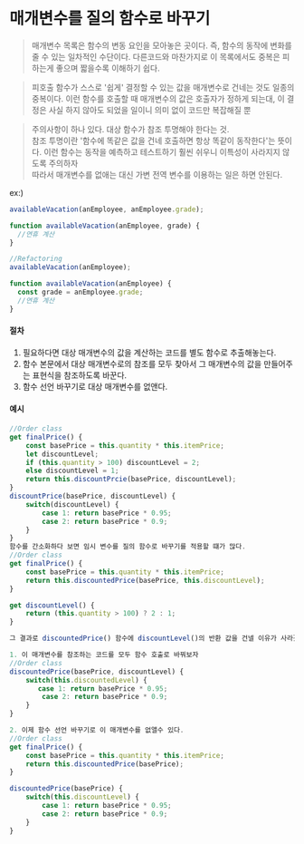 # 매개변수를 질의 함수로 바꾸기

> 매개변수 목록은 함수의 변동 요인을 모아놓은 곳이다. 즉, 함수의 동작에 변화를 줄 수 있는 일차적인 수단이다. 다른코드와 마찬가지로 이 목록에서도 중복은 피하는게 좋으며 짧을수록 이해하기 쉽다.

> 피호출 함수가 스스로 '쉽게' 결정할 수 있는 값을 매개변수로 건네는 것도 일종의 중복이다. 이런 함수를 호출할 때 매개변수의 값은 호출자가 정하게 되는대, 이 결정은 사실 하지 않아도 되었을 일이니 의미 없이 코드만 복잡해질 뿐

> 주의사항이 하나 있다. 대상 함수가 참조 투명해야 한다는 것.<br>
> 참조 투명이란 '함수에 똑같은 값을 건네 호출하면 항상 똑같이 동작한다'는 뜻이다. 이런 함수는 동작을 예측하고 테스트하기 훨씬 쉬우니 이특성이 사라지지 않도록 주의하자<br>따라서 매개변수를 없애는 대신 가변 전역 변수를 이용하는 일은 하면 안된다.

ex:)

```js
availableVacation(anEmployee, anEmployee.grade);

function availableVacation(anEmployee, grade) {
  //연휴 계산
}

//Refactoring
availableVacation(anEmployee);

function availableVacation(anEmployee) {
  const grade = anEmployee.grade;
  //연휴 계산
}
```

#### 절차

1. 필요하다면 대상 매개변수의 값을 계산하는 코드를 별도 함수로 추출해놓는다.
2. 함수 본문에서 대상 매개변수로의 참조를 모두 찾아서 그 매개변수의 값을 만들어주는 표현식을 참조하도록 바꾼다.
3. 함수 선언 바꾸기로 대상 매개변수를 없앤다.

#### 예시

```js
//Order class
get finalPrice() {
    const basePrice = this.quantity * this.itemPrice;
    let discountLevel;
    if (this.quantity > 100) discountLevel = 2;
    else discountLevel = 1;
    return this.discountPrcie(basePrice, discountLevel);
}
discountPrice(basePrice, discountLevel) {
    switch(discountLevel) {
        case 1: return basePrice * 0.95;
        case 2: return basePrice * 0.9;
    }
}
함수를 간소화하다 보면 임시 변수를 질의 함수로 바꾸기를 적용할 떄가 많다.
//Order class
get finalPrice() {
    const basePrice = this.quantity * this.itemPrice;
    return this.discountedPrice(basePrice, this.discountLevel);
}

get discountLevel() {
    return (this.quantity > 100) ? 2 : 1;
}

그 결과로 discountedPrice() 함수에 discountLevel()의 반환 값을 건넬 이유가 사라졌다. 필요할 떄 직접 호출하면 되기 떄문

1. 이 매개변수를 참조하는 코드를 모두 함수 호출로 바꿔보자
//Order class
discountedPrice(basePrice, discountLevel) {
    switch(this.discountedLevel) {
       case 1: return basePrice * 0.95;
        case 2: return basePrice * 0.9;
    }
}

2. 이제 함수 선언 바꾸기로 이 매개변수를 없앨수 있다.
//Order class
get finalPrice() {
    const basePrice = this.quantity * this.itemPrice;
    return this.discountedPrice(basePrice);
}

discountedPrice(basePrice) {
    switch(this.discountLevel) {
        case 1: return basePrice * 0.95;
        case 2: return basePrice * 0.9;
    }
}
```
